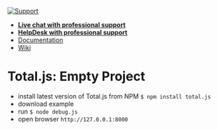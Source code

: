 [![Support](https://www.totaljs.com/img/button-support.png)](https://www.totaljs.com/support/)

- [__Live chat with professional support__](https://messenger.totaljs.com)
- [__HelpDesk with professional support__](https://helpdesk.totaljs.com)
- [Documentation](https://docs.totaljs.com)
- [Wiki](https://wiki.totaljs.com)

# Total.js: Empty Project

- install latest version of Total.js from NPM `$ npm install total.js`
- download example
- run `$ node debug.js`
- open browser `http://127.0.0.1:8000`